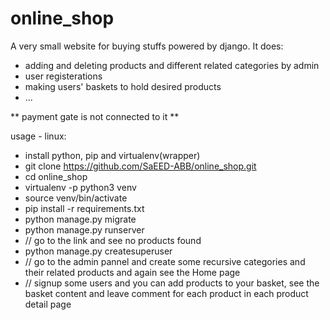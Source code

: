 # online_shop
A very small website for buying stuffs powered by django.
It does:
- adding and deleting products and different related categories by admin 
- user registerations
- making users' baskets to hold desired products
- ...

** payment gate is not connected to it **

usage - linux:

- install python, pip and virtualenv(wrapper)
- git clone https://github.com/SaEED-ABB/online_shop.git
- cd online_shop
- virtualenv -p python3 venv
- source venv/bin/activate
- pip install -r requirements.txt
- python manage.py migrate
- python manage.py runserver
- // go to the link and see no products found
- python manage.py createsuperuser
- // go to the admin pannel and create some recursive categories and their related products and again see the Home page
- // signup some users and you can add products to your basket, see the basket content and leave comment for each product in each product detail page

